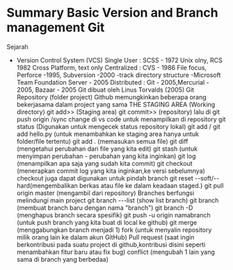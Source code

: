 # Summary Basic Version and Branch management Git
Sejarah
- Version Control System (VCS)
    Single User : SCSS - 1972 Unix olny, RCS 1982 Cross Platform, text only
    Centralized : CVS - 1986 File focus, Perforce -1995, Subversion -2000 -track directory structure
    -Microsoft Team Foundation Server - 2005
    Distributed : Git - 2005,Mercurial - 2005, Bazaar - 2005
    Git dibuat oleh Linus Torvalds (2005)
Git Repository (folder project)
Github memungkinkan beberapa orang bekerjasama dalam project yang sama
THE STAGING AREA 
(Working directory) git add>> (Staging area) git commit>> (repository) lalu di git push origin /sync change di vs code untuk menampilkan di repository
    git status (Digunakan untuk mengecek status repository lokal)
    git add <directory> / git add hello.py (untuk menambahkan ke staging area hanya untuk folder/file tertentu)
    git add . (memasukan semua file)
    git diff (mengetahui perubahan dari file yang kita edit)
    git stash (untuk menyimpan perubahan - perubahan yang kita inginkan)
    git log (menampilkan apa saja yang sudah kita commit)
    git checkout (menerapkan commit log yang kita inginkan,ke versi sebelumnya) checkout juga dapat digunakan untuk pindah branch
    git reset --soft/--hard(mengembalikan berkas atau file ke dalam keadaan staged.)
    git pull origin master (mengambil dari repository)
Branches berfungsi melindungi main project
    git branch ---list (show list branch)
    git branch <branch> (membuat branch baru dengan nama "branch")
    git branch -D <branch> (menghapus branch secara spesifik)
    git push -u origin namabranch (untuk push branch yang kita buat di local ke github)
    git merge <branch> (menggabungkan branch menjadi 1)
    fork (untuk menyalin repository milik orang lain ke dalam akun GitHub)
    Pull request (saat ingin berkontribusi pada suatu project di github,kontribusi disini seperti menambahkan fitur baru atau fix bug)
    conflict (mengubah 1 lain yang sama di branch yang berbedaa)